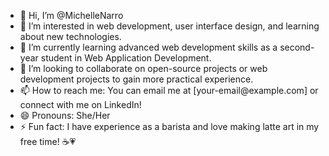 <ul>
<li> 👋 Hi, I’m @MichelleNarro </li>
<li>👀 I’m interested in web development, user interface design, and learning about new technologies.</li>
<li>🌱 I’m currently learning advanced web development skills as a second-year student in Web Application Development.</li>
<li>💞️ I’m looking to collaborate on open-source projects or web development projects to gain more practical experience.</li>
<li>📫 How to reach me: You can email me at [your-email@example.com] or connect with me on LinkedIn!</li>
<li>😄 Pronouns: She/Her</li>
<li>⚡ Fun fact: I have experience as a barista and love making latte art in my free time! ☕💗</li>
</ul>
<!---
MichelleNarro/MichelleNarro is a ✨ special ✨ repository because its `README.md` (this file) appears on your GitHub profile.
You can click the Preview link to take a look at your changes.
--->
